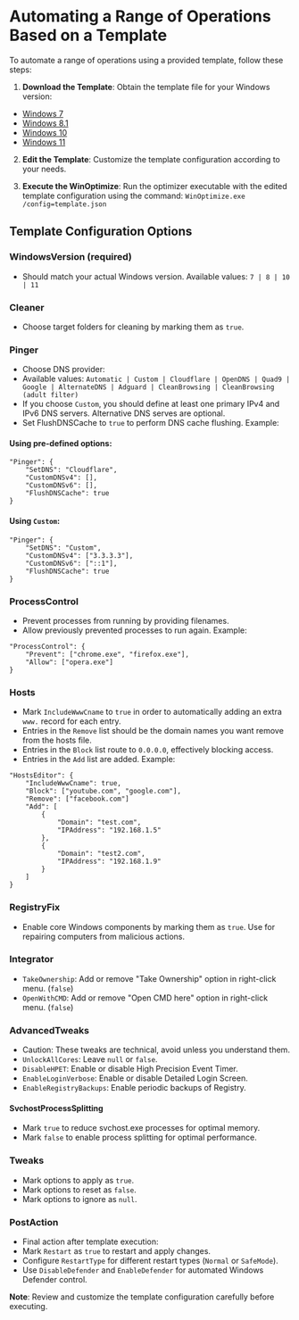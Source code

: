 # Automating a Range of Operations Based on a Template

To automate a range of operations using a provided template, follow these steps:

1. **Download the Template**: Obtain the template file for your Windows version:
- [Windows 7](https://github.com/Emre37destan/WinOptimize/blob/master/templates/template-windows7.json)
- [Windows 8.1](https://github.com/Emre37destan/WinOptimize/blob/master/templates/template-windows8.json)
- [Windows 10](https://github.com/Emre37destan/WinOptimize/blob/master/templates/template-windows10.json)
- [Windows 11](https://github.com/Emre37destan/WinOptimize/blob/master/templates/template-windows11.json)

2. **Edit the Template**: Customize the template configuration according to your needs.

3. **Execute the WinOptimize**: Run the optimizer executable with the edited template configuration using the command: `WinOptimize.exe /config=template.json`

## Template Configuration Options

### WindowsVersion (required)
- Should match your actual Windows version. Available values: `7 | 8 | 10 | 11`

### Cleaner
- Choose target folders for cleaning by marking them as `true`.

### Pinger
- Choose DNS provider:
- Available values: `Automatic | Custom | Cloudflare | OpenDNS | Quad9 | Google | AlternateDNS | Adguard | CleanBrowsing | CleanBrowsing (adult filter)`
- If you choose `Custom`, you should define at least one primary IPv4 and IPv6 DNS servers. Alternative DNS serves are optional.
- Set FlushDNSCache to `true` to perform DNS cache flushing. Example:

#### Using pre-defined options:
 ```
 "Pinger": {
     "SetDNS": "Cloudflare",
     "CustomDNSv4": [],
     "CustomDNSv6": [],
     "FlushDNSCache": true
 }
 ```

#### Using `Custom`:
 ```
 "Pinger": {
     "SetDNS": "Custom",
     "CustomDNSv4": ["3.3.3.3"],
     "CustomDNSv6": ["::1"],
     "FlushDNSCache": true
 }
 ```

### ProcessControl
- Prevent processes from running by providing filenames.
- Allow previously prevented processes to run again. Example:

 ```
 "ProcessControl": {
     "Prevent": ["chrome.exe", "firefox.exe"],
     "Allow": ["opera.exe"]
 }
 ```

### Hosts
- Mark `IncludeWwwCname` to `true` in order to automatically adding an extra `www.` record for each entry.
- Entries in the `Remove` list should be the domain names you want remove from the hosts file.
- Entries in the `Block` list route to `0.0.0.0`, effectively blocking access.
- Entries in the `Add` list are added. Example:

 ```
 "HostsEditor": {
     "IncludeWwwCname": true,
     "Block": ["youtube.com", "google.com"],
     "Remove": ["facebook.com"]
     "Add": [
         {
             "Domain": "test.com",
             "IPAddress": "192.168.1.5"
         },
         {
             "Domain": "test2.com",
             "IPAddress": "192.168.1.9"
         }
     ]
 }
 ```

### RegistryFix
- Enable core Windows components by marking them as `true`. Use for repairing computers from malicious actions.

### Integrator
- `TakeOwnership`: Add or remove "Take Ownership" option in right-click menu. (`false`)
- `OpenWithCMD`: Add or remove "Open CMD here" option in right-click menu. (`false`)

### AdvancedTweaks
- Caution: These tweaks are technical, avoid unless you understand them.
- `UnlockAllCores`: Leave `null` or `false`.
- `DisableHPET`: Enable or disable High Precision Event Timer.
- `EnableLoginVerbose`: Enable or disable Detailed Login Screen.
- `EnableRegistryBackups`: Enable periodic backups of Registry.

#### SvchostProcessSplitting
- Mark `true` to reduce svchost.exe processes for optimal memory.
- Mark `false` to enable process splitting for optimal performance.

### Tweaks
- Mark options to apply as `true`.
- Mark options to reset as `false`.
- Mark options to ignore as `null`.

### PostAction
- Final action after template execution:
- Mark `Restart` as `true` to restart and apply changes.
- Configure `RestartType` for different restart types (`Normal` or `SafeMode`).
- Use `DisableDefender` and `EnableDefender` for automated Windows Defender control.

**Note**: Review and customize the template configuration carefully before executing.
